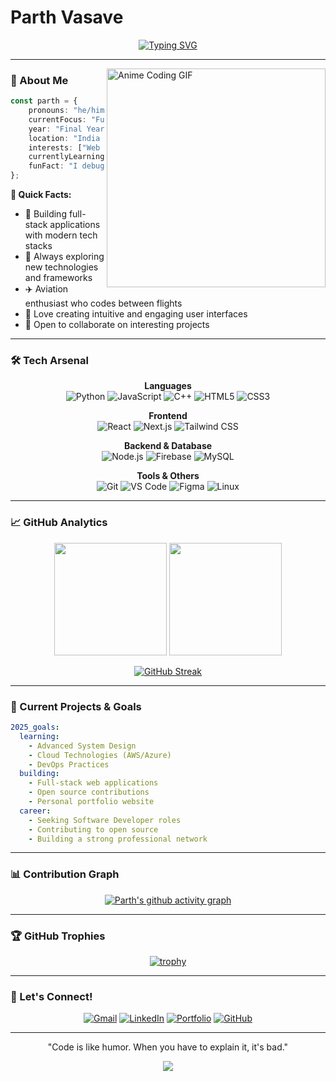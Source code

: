 #  Parth Vasave

<div align="center">
  
[![Typing SVG](https://readme-typing-svg.demolab.com?font=JetBrains+Mono&weight=600&size=28&duration=3000&pause=1000&color=00D9FF&center=true&vCenter=true&multiline=true&width=600&height=100&lines=Final+Year+CS+Student;Full+Stack+Developer)](https://git.io/typing-svg)

</div>

---

<img align="right" src="https://media2.giphy.com/media/v1.Y2lkPTc5MGI3NjExZnJ1Y2d2aWNpanNlYnBydTJnN3EzNHFxMzlzancwdjI5MjRsNzVtNiZlcD12MV9pbnRlcm5hbF9naWZfYnlfaWQmY3Q9Zw/dTeeo2Jy3TpK/giphy.gif" width="350" alt="Anime Coding GIF"/>

### 🎯 About Me

```typescript
const parth = {
    pronouns: "he/him",
    currentFocus: "Full Stack Development",
    year: "Final Year CS Student",
    location: "India 🇮🇳",
    interests: ["Web Development", "Aviation", "Python"],
    currentlyLearning: ["Advanced React Patterns", "System Design"],
    funFact: "I debug code better at 2 AM ☕"
};
```

**🚀 Quick Facts:**
- 💼 Building full-stack applications with modern tech stacks
- 🌱 Always exploring new technologies and frameworks  
- ✈️ Aviation enthusiast who codes between flights
- 🎨 Love creating intuitive and engaging user interfaces
- 🤝 Open to collaborate on interesting projects

---

### 🛠️ Tech Arsenal

<div align="center">

**Languages**
<br/>
![Python](https://img.shields.io/badge/Python-3776AB?style=for-the-badge&logo=python&logoColor=white)
![JavaScript](https://img.shields.io/badge/JavaScript-F7DF1E?style=for-the-badge&logo=javascript&logoColor=black)
![C++](https://img.shields.io/badge/C++-00599C?style=for-the-badge&logo=cplusplus&logoColor=white)
![HTML5](https://img.shields.io/badge/HTML5-E34F26?style=for-the-badge&logo=html5&logoColor=white)
![CSS3](https://img.shields.io/badge/CSS3-1572B6?style=for-the-badge&logo=css3&logoColor=white)

**Frontend**
<br/>
![React](https://img.shields.io/badge/React-20232A?style=for-the-badge&logo=react&logoColor=61DAFB)
![Next.js](https://img.shields.io/badge/Next.js-000000?style=for-the-badge&logo=nextdotjs&logoColor=white)
![Tailwind CSS](https://img.shields.io/badge/Tailwind_CSS-38B2AC?style=for-the-badge&logo=tailwind-css&logoColor=white)

**Backend & Database**
<br/>
![Node.js](https://img.shields.io/badge/Node.js-43853D?style=for-the-badge&logo=node.js&logoColor=white)
![Firebase](https://img.shields.io/badge/Firebase-FFCA28?style=for-the-badge&logo=firebase&logoColor=black)
![MySQL](https://img.shields.io/badge/MySQL-4479A1?style=for-the-badge&logo=mysql&logoColor=white)

**Tools & Others**
<br/>
![Git](https://img.shields.io/badge/Git-F05032?style=for-the-badge&logo=git&logoColor=white)
![VS Code](https://img.shields.io/badge/VS_Code-007ACC?style=for-the-badge&logo=visual-studio-code&logoColor=white)
![Figma](https://img.shields.io/badge/Figma-F24E1E?style=for-the-badge&logo=figma&logoColor=white)
![Linux](https://img.shields.io/badge/Linux-FCC624?style=for-the-badge&logo=linux&logoColor=black)

</div>

---

### 📈 GitHub Analytics

<div align="center">
  
<img height="180em" src="https://github-readme-stats.vercel.app/api?username=Parth-Vasave&show_icons=true&theme=tokyonight&include_all_commits=true&count_private=true&hide_border=true&bg_color=0D1117"/>
<img height="180em" src="https://github-readme-stats.vercel.app/api/top-langs/?username=Parth-Vasave&layout=compact&langs_count=8&theme=tokyonight&hide_border=true&bg_color=0D1117"/>

</div>

<div align="center">
  
[![GitHub Streak](https://github-readme-streak-stats.herokuapp.com/?user=Parth-Vasave&theme=tokyonight&hide_border=true&background=0D1117)](https://git.io/streak-stats)

</div>

---

### 🎯 Current Projects & Goals

```yaml
2025_goals:
  learning:
    - Advanced System Design
    - Cloud Technologies (AWS/Azure)
    - DevOps Practices
  building:
    - Full-stack web applications
    - Open source contributions
    - Personal portfolio website
  career:
    - Seeking Software Developer roles
    - Contributing to open source
    - Building a strong professional network
```

---

### 📊 Contribution Graph

<div align="center">
  
[![Parth's github activity graph](https://github-readme-activity-graph.vercel.app/graph?username=Parth-Vasave&theme=tokyo-night&hide_border=true&bg_color=0D1117)](https://github.com/ashutosh00710/github-readme-activity-graph)

</div>

---

### 🏆 GitHub Trophies

<div align="center">
  
[![trophy](https://github-profile-trophy.vercel.app/?username=Parth-Vasave&theme=tokyonight&no-frame=true&no-bg=true&margin-w=4)](https://github.com/ryo-ma/github-profile-trophy)

</div>

---

### 🤝 Let's Connect!

<div align="center">

[![Gmail](https://img.shields.io/badge/Gmail-D14836?style=for-the-badge&logo=gmail&logoColor=white)](mailto:parth.rk.vasave@gmail.com)
[![LinkedIn](https://img.shields.io/badge/LinkedIn-0077B5?style=for-the-badge&logo=linkedin&logoColor=white)](https://linkedin.com/in/parth-vasave)
[![Portfolio](https://img.shields.io/badge/Portfolio-FF5722?style=for-the-badge&logo=todoist&logoColor=white)](https://parth-vasave.github.io/Portfolio/)
[![GitHub](https://img.shields.io/badge/GitHub-100000?style=for-the-badge&logo=github&logoColor=white)](https://github.com/Parth-Vasave)

</div>

---

<div align="center">
  
 "Code is like humor. When you have to explain it, it's bad." 

<img src="https://raw.githubusercontent.com/Trilokia/Trilokia/379277808c61ef204768a61bbc5d25bc7798ccf1/bottom_header.svg" />

</div>
